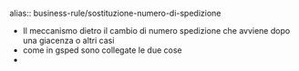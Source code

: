 alias:: business-rule/sostituzione-numero-di-spedizione

- Il meccanismo dietro il cambio di numero spedizione che avviene dopo una giacenza o altri casi
- come in gsped sono collegate le due cose
-